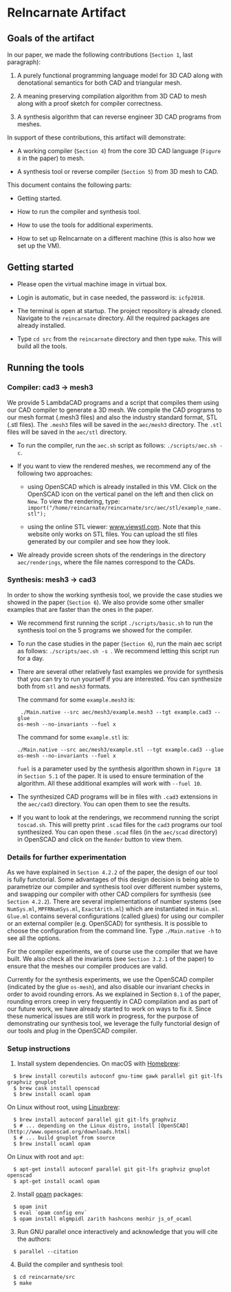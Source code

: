 # ReIncarnate Artifact

## Goals of the artifact

In our paper, we made the following contributions (`Section 1`, last
paragraph):

1. A purely functional programming language model for 3D CAD along with
   denotational semantics for both CAD and triangular mesh.

2. A meaning preserving compilation algorithm from 3D CAD to mesh along with a
   proof sketch for compiler correctness.

3. A synthesis algorithm that can reverse engineer 3D CAD programs from meshes.

In support of these contributions, this artifact will demonstrate:

* A working compiler (`Section 4`) from the core 3D CAD language (`Figure 8` in
  the paper) to mesh.

* A synthesis tool or reverse compiler (`Section 5`) from 3D mesh to CAD.

This document contains the following parts:

* Getting started.

* How to run the compiler and synthesis tool.

* How to use the tools for additional experiments.

* How to set up ReIncarnate on a different machine (this is also how we set up
  the VM).

## Getting started

* Please open the virtual machine image in virtual box.

* Login is automatic, but in case needed, the password is: `icfp2018`.

* The terminal is open at startup. The project repository is already cloned.
  Navigate to the `reincarnate` directory.  All the required packages are
  already installed.

* Type `cd src` from the `reincarnate` directory and then type `make`. This
  will build all the tools.

## Running the tools

### Compiler: cad3 -> mesh3

We provide 5 LambdaCAD programs and a script that compiles them using our
CAD compiler to generate a 3D mesh. We compile the CAD programs to our mesh
format (.mesh3 files) and also the industry standard format, STL (.stl
files).  The `.mesh3` files will be saved in the `aec/mesh3` directory. The
`.stl` files will be saved in the `aec/stl` directory.

* To run the compiler, run the `aec.sh` script as follows: `./scripts/aec.sh
  -c`.

* If you want to view the rendered meshes, we recommend any of the following
  two approaches:

  - using OpenSCAD which is already installed in this VM. Click on the
    OpenSCAD icon on the vertical panel on the left and then click on `New`.
    To view the rendering, type:
    `import("/home/reincarnate/reincarnate/src/aec/stl/example_name.stl");`

  - using the online STL viewer: www.viewstl.com. Note that this website
    only works on STL files. You can upload the stl files generated by our
    compiler and see how they look.

* We already provide screen shots of the renderings in the directory
  `aec/renderings`, where the file names correspond to the CADs.

### Synthesis: mesh3 -> cad3

In order to show the working synthesis tool, we provide the case studies we
showed in the paper (`Section 6`). We also provide some other smaller
examples that are faster than the ones in the paper.

* We recommend first running the script `./scripts/basic.sh` to run the
  synthesis tool on the 5 programs we showed for the compiler.

* To run the case studies in the paper (`Section 6`), run the main aec
  script as follows: `./scripts/aec.sh -s `. We recommend letting this
  script run for a day.

* There are several other relatively fast examples we provide for synthesis
  that you can try to run yourself if you are interested.  You can
  synthesize both from `stl` and `mesh3` formats.

  The command for some `example.mesh3` is:

  ```
   ./Main.native --src aec/mesh3/example.mesh3 --tgt example.cad3 --glue
  os-mesh --no-invariants --fuel x
  ```

  The command for some `example.stl` is:

  ```
  ./Main.native --src aec/mesh3/example.stl --tgt example.cad3 --glue
  os-mesh --no-invariants --fuel x
  ```

  `fuel` is a parameter used by the synthesis algorithm shown in `Figure 18`
  in `Section 5.1` of the paper. It is used to ensure termination of the
  algorithm. All these additional examples will work with `--fuel 10`.

* The synthesized CAD programs will be in files with `.cad3` extensions in
  the `aec/cad3` directory. You can open them to see the results.

* If you want to look at the renderings, we recommend running the script
  `toscad.sh`.  This will pretty print `.scad` files for the `cad3` programs
  our tool synthesized.  You can open these `.scad` files (in the `aec/scad`
  directory) in OpenSCAD and click on the `Render` button to view them.

### Details for further experimentation

As we have explained in `Section 4.2.2` of the paper, the design of our tool
is fully functorial. Some advantages of this design decision is being able
to parametrize our compiler and synthesis tool over different number
systems, and swapping our compiler with other CAD compilers for synthesis
(see `Section 4.2.2`). There are several implementations of number systems
(see `NumSys.ml`, `MPFRNumSys.ml`, `ExactArith.ml`) which are instantiated
in `Main.ml`.  `Glue.ml` contains several configurations (called glues) for
using our compiler or an external compiler (e.g. OpenSCAD) for synthesis.
It is possible to choose the configuration from the command line. Type
`./Main.native -h` to see all the options.

For the compiler experiments, we of course use the compiler that we have
built.  We also check all the invariants (see `Section 3.2.1` of the paper)
to ensure that the meshes our compiler produces are valid.


Currently for the synthesis experiments, we use the OpenSCAD compiler
(indicated by the glue `os-mesh`), and also disable our invariant checks in
order to avoid rounding errors. As we explained in Section `8.1` of the
paper, rounding errors creep in very frequently in CAD compilation and as
part of our future work, we have already started to work on ways to fix it.
Since these numerical issues are still work in progress, for the purpose of
demonstrating our synthesis tool, we leverage the fully functorial design of
our tools and plug in the OpenSCAD compiler.


### Setup instructions 

1. Install system dependencies. On macOS with [Homebrew](https://brew.sh/):
```
  $ brew install coreutils autoconf gnu-time gawk parallel git git-lfs graphviz gnuplot
  $ brew cask install openscad
  $ brew install ocaml opam
```

On Linux without root, using [Linuxbrew](http://linuxbrew.sh/):
```
  $ brew install autoconf parallel git git-lfs graphviz
  $ # ... depending on the Linux distro, install [OpenSCAD](http://www.openscad.org/downloads.html)
  $ # ... build gnuplot from source
  $ brew install ocaml opam
```

On Linux with root and `apt`:
```
  $ apt-get install autoconf parallel git git-lfs graphviz gnuplot openscad
  $ apt-get install ocaml opam
```

2. Install [opam](https://opam.ocaml.org/) packages:
```
  $ opam init
  $ eval `opam config env`
  $ opam install mlgmpidl zarith hashcons menhir js_of_ocaml
```

3. Run GNU parallel once interactively and acknowledge that you will cite the authors:
```
  $ parallel --citation

```
4. Build the compiler and synthesis tool:
```
  $ cd reincarnate/src
  $ make
```
